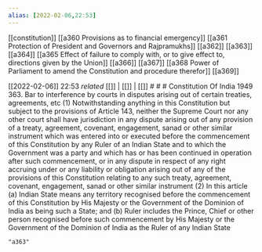 ```yaml
---
alias: [2022-02-06,22:53]
---
```

[[constitution]] [[a360 Provisions as to financial emergency]] [[a361 Protection of President and Governors and Rajpramukhs]] [[a362]] [[a363]] [[a364]] [[a365 Effect of failure to comply with, or to give effect to, directions given by the Union]] [[a366]] [[a367]] [[a368 Power of Parliament to amend the Constitution and procedure therefor]] [[a369]]

[[2022-02-06]] 22:53 _related_ [[]] | [[]] | [[]] # # #
Constitution Of India 1949
363. Bar to interference by courts in disputes arising out of certain treaties, agreements, etc
(1) Notwithstanding anything in this Constitution but subject to the provisions of Article 143, neither the Supreme Court nor any other court shall have jurisdiction in any dispute arising out of any provision of a treaty, agreement, covenant, engagement, sanad or other similar instrument which was entered into or executed before the commencement of this Constitution by any Ruler of an Indian State and to which the Government was a party and which has or has been continued in operation after such commencement, or in any dispute in respect of any right accruing under or any liability or obligation arising out of any of the provisions of this Constitution relating to any such treaty, agreement, covenant, engagement, sanad or other similar instrument
(2) In this article
(a) Indian State means any territory recognised before the commencement of this Constitution by His Majesty or the Government of the Dominion of India as being such a State; and
(b) Ruler includes the Prince, Chief or other person recognised before such commencement by His Majesty or the Government of the Dominion of India as the Ruler of any Indian State

```query
"a363"
```